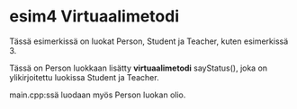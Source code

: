# esim4 Virtuaalimetodi

Tässä esimerkissä on luokat Person, Student ja Teacher, kuten esimerkissä 3.

Tässä on Person luokkaan lisätty **virtuaalimetodi** sayStatus(), joka on ylikirjoitettu luokissa Student ja Teacher.

main.cpp:ssä luodaan myös Person luokan olio.

